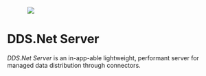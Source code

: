&nbsp; &nbsp; &nbsp; &nbsp; &nbsp; &nbsp; <img src="https://avatars.githubusercontent.com/u/125957062?s=100&v=4" />


# DDS.Net Server

*DDS.Net Server* is an in-app-able lightweight, performant server for managed data distribution through connectors.
